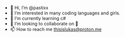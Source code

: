 - 👋 Hi, I’m @pastixx
- 👀 I’m interested in many coding languages and girls.
- 🌱 I’m currently learning c#
- 💞️ I’m looking to collaborate on 🤷
- 📫 How to reach me thisislukas@proton.me

<!---
pastixx/pastixx is a ✨ special ✨ repository because its `README.md` (this file) appears on your GitHub profile.
You can click the Preview link to take a look at your changes.
--->
